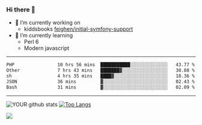 ### Hi there 👋

- 🔭 I’m currently working on
  - kiddsbooks [feighen/initial-symfony-support](https://github.com/noondaysun/kiddsbooks.com/tree/feighen/initial-symfony-support)
- 🌱 I’m currently learning
  - Perl 6
  - Modern javascript

---
<!--START_SECTION:waka-->

```txt
PHP                10 hrs 56 mins  ███████████░░░░░░░░░░░░░░   43.77 %
Other              7 hrs 43 mins   ███████▓░░░░░░░░░░░░░░░░░   30.88 %
sh                 4 hrs 35 mins   ████▓░░░░░░░░░░░░░░░░░░░░   18.36 %
JSON               36 mins         ▓░░░░░░░░░░░░░░░░░░░░░░░░   02.43 %
Bash               31 mins         ▓░░░░░░░░░░░░░░░░░░░░░░░░   02.09 %
```

<!--END_SECTION:waka-->
---
![YOUR github stats](https://github-readme-stats.vercel.app/api?username=noondaysun&show_icons=true&theme=onedark) [![Top Langs](https://github-readme-stats.vercel.app/api/top-langs/?username=noondaysun&layout=compact&theme=onedark)](https://github.com/anuraghazra/github-readme-stats)

[<img src="https://img.shields.io/badge/linkedin-%230077B5.svg?&style=for-the-badge&logo=linkedin&logoColor=white" />](https://www.linkedin.com/in/feighen-oosterbroek-9630a514a/)

<!--
**noondaysun/noondaysun** is a ✨ _special_ ✨ repository because its `README.md` (this file) appears on your GitHub profile.

Here are some ideas to get you started:

- 🔭 I’m currently working on ...
- 🌱 I’m currently learning ...
- 👯 I’m looking to collaborate on ...
- 🤔 I’m looking for help with ...
- 💬 Ask me about ...
- 📫 How to reach me: ...
- 😄 Pronouns: ...
- ⚡ Fun fact: ...
-->
